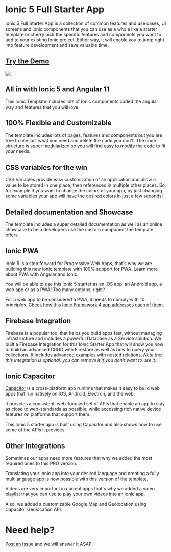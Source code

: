 # Ionic 5 Full Starter App
Ionic 5 Full Starter App is a collection of common features and use cases, UI screens and ionic components that you can use as a whole like a starter template or cherry pick the specific features and components you want to add to your existing Ionic project. Either way, it will enable you to jump right into feature development and save valuable time.

## [Try the Demo](https://ionicthemes.com/product/ionic5-full-starter-app-pro-version) 

<div>
<img src="https://ionicthemes.s3-us-west-2.amazonaws.com/cover_images/redesign/ionic5-full-starter-app-pro.jpg">
</div>

## All in with Ionic 5 and Angular 11
This Ionic Template includes lots of Ionic components coded the angular way and features that you will love.

## 100% Flexible and Customizable
The template includes lots of pages, features and components but you are free to use just what you need and delete the code you don't. The code structure is super modularized so you will find easy to modify the code to fit your needs.

## CSS variables for the win
CSS Variables provide easy customization of an application and allow a value to be stored in one place, then referenced in multiple other places. So, for example if you want to change the colors of your app, by just changing some variables your app will have the desired colors in just a few seconds!

## Detailed documentation and Showcase
The template includes a super detailed documentation as well as an online showcase to help developers use the custom component the template offers.

## Ionic PWA
Ionic 5 is a step forward for Progressive Web Apps, that's why we are building this new ionic template with 100% support for PWA. Learn more about PWA with Angular and Ionic.

You will be able to use this Ionic 5 starter as an iOS app, an Android app, a web app or as a PWA! Too many options, right?

For a web app to be considered a PWA, it needs to comply with 10 principles. [Check how this Ionic Framework 4 app addresses each of them](https://ionicthemes.com/product/ionic4-full-starter-app-pro-version).

## Firebase Integration
Firebase is a popular tool that helps you build apps fast, without managing infrastructure and includes a powerful Database as a Service solution. We built a Firebase Integration for this Ionic Starter App that will show you how to build an advanced CRUD with Firestore as well as how to query your collections. It includes advanced examples with nested relations. *Note that this integration is optional, you can remove it if you don't want to use it.*


## Ionic Capacitor
[Capacitor](https://ionicthemes.com/tutorials/about/native-cross-platform-web-apps-with-ionic-capacitor) is a cross-platform app runtime that makes it easy to build web apps that run natively on iOS, Android, Electron, and the web.

It provides a consistent, web-focused set of APIs that enable an app to stay as close to web-standards as possible, while accessing rich native device features on platforms that support them.

This Ionic 5 starter app is built using Capacitor and also shows how to use some of the APIs it provides.

## Other Integrations
Sometimes our apps need more features that why we added the most required ones to this PRO version.

Translating your ionic app into your desired language and creating a fully multilanguage app is now possible with this version of the template.

Videos are very important in current apps that's why we added a video playlist that you can use to play your own videos into an ionic app.

Also, we added a customizable Google Map and Geolocation using Capacitor Geolocation API.


# Need help?
[Post an issue](https://github.com/ionicthemes/ionic5-starter-app/issues/new) and we will answer it ASAP.
